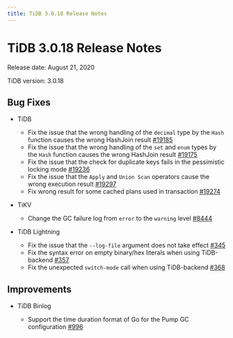 ```yaml
---
title: TiDB 3.0.18 Release Notes
---
```


# TiDB 3.0.18 Release Notes

Release date: August 21, 2020

TiDB version: 3.0.18

## Bug Fixes

+ TiDB

    - Fix the issue that the wrong handling of the `decimal` type by the `Hash` function causes the wrong HashJoin result [#19185](https://github.com/pingcap/tidb/pull/19185)
    - Fix the issue that the wrong handling of the `set` and `enum` types by the `Hash` function causes the wrong HashJoin result [#19175](https://github.com/pingcap/tidb/pull/19175)
    - Fix the issue that the check for duplicate keys fails in the pessimistic locking mode [#19236](https://github.com/pingcap/tidb/pull/19236)
    - Fix the issue that the `Apply` and `Union Scan` operators cause the wrong execution result [#19297](https://github.com/pingcap/tidb/pull/19297)
    - Fix wrong result for some cached plans used in transaction [#19274](https://github.com/pingcap/tidb/pull/19274)

+ TiKV

    - Change the GC failure log from `error` to the `warning` level [#8444](https://github.com/tikv/tikv/pull/8444)

+ TiDB Lightning

    - Fix the issue that the `--log-file` argument does not take effect [#345](https://github.com/pingcap/tidb-lightning/pull/345)
    - Fix the syntax error on empty binary/hex literals when using TiDB-backend [#357](https://github.com/pingcap/tidb-lightning/pull/357)
    - Fix the unexpected `switch-mode` call when using TiDB-backend [#368](https://github.com/pingcap/tidb-lightning/pull/368)

## Improvements

+ TiDB Binlog

    - Support the time duration format of Go for the Pump GC configuration [#996](https://github.com/pingcap/tidb-binlog/pull/996)
